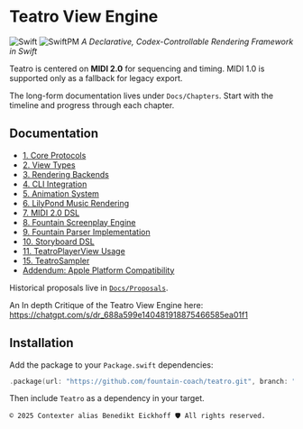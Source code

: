 # Teatro View Engine

![Swift](https://img.shields.io/badge/Swift-6.1-orange) ![SwiftPM](https://img.shields.io/badge/SwiftPM-compatible-brightgreen)
*A Declarative, Codex-Controllable Rendering Framework in Swift*

Teatro is centered on **MIDI 2.0** for sequencing and timing. MIDI 1.0 is supported only as a fallback for legacy export.

The long-form documentation lives under `Docs/Chapters`. Start with the timeline and progress through each chapter.

## Documentation

- [1. Core Protocols](Docs/Chapters/01_CoreProtocols.md)
- [2. View Types](Docs/Chapters/02_ViewTypes.md)
- [3. Rendering Backends](Docs/Chapters/03_RenderingBackends.md)
- [4. CLI Integration](Docs/Chapters/04_CLIIntegration.md)
- [5. Animation System](Docs/Chapters/05_AnimationSystem.md)
- [6. LilyPond Music Rendering](Docs/Chapters/06_LilyPondMusicRendering.md)
- [7. MIDI 2.0 DSL](Docs/Chapters/07_MIDI20DSL.md)
- [8. Fountain Screenplay Engine](Docs/Chapters/08_FountainScreenplayEngine.md)
- [9. Fountain Parser Implementation](Docs/Chapters/09_FountainParserImplementationPlan.md)
- [10. Storyboard DSL](Docs/Chapters/10_StoryboardDSL.md)
- [11. TeatroPlayerView Usage](Docs/Chapters/11_TeatroPlayer.md)
- [15. TeatroSampler](Docs/Chapters/12_TeatroSampler.md)
- [Addendum: Apple Platform Compatibility](Docs/Chapters/Addendum.md)

Historical proposals live in [`Docs/Proposals`](Docs/Proposals).

An In depth Critique of the Teatro View Engine here:
https://chatgpt.com/s/dr_688a599e140481918875466585ea01f1

## Installation
Add the package to your `Package.swift` dependencies:
```swift
.package(url: "https://github.com/fountain-coach/teatro.git", branch: "main")
```
Then include `Teatro` as a dependency in your target.

````text
© 2025 Contexter alias Benedikt Eickhoff 🛡️ All rights reserved.
````
